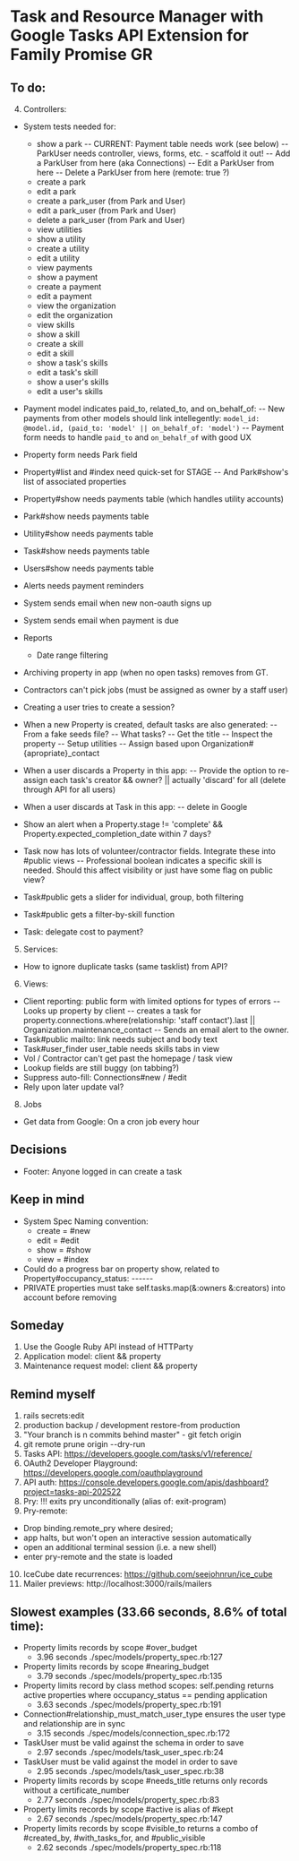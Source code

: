 # Task and Resource Manager with Google Tasks API Extension for Family Promise GR

## To do:
4. Controllers:
  - System tests needed for:
    * show a park
      -- CURRENT: Payment table needs work (see below)
      -- ParkUser needs controller, views, forms, etc. - scaffold it out!
      -- Add a ParkUser from here (aka Connections)
      -- Edit a ParkUser from here
      -- Delete a ParkUser from here (remote: true ?)
    * create a park
    * edit a park
    * create a park_user (from Park and User)
    * edit a park_user (from Park and User)
    * delete a park_user (from Park and User)
    * view utilities
    * show a utility
    * create a utility
    * edit a utility
    * view payments
    * show a payment
    * create a payment
    * edit a payment
    * view the organization
    * edit the organization
    * view skills
    * show a skill
    * create a skill
    * edit a skill
    * show a task's skills
    * edit a task's skill
    * show a user's skills
    * edit a user's skills

  - Payment model indicates paid_to, related_to, and on_behalf_of:
    -- New payments from other models should link intellegently:
    `model_id: @model.id, (paid_to: 'model' || on_behalf_of: 'model')`
    -- Payment form needs to handle `paid_to` and `on_behalf_of` with good UX



  - Property form needs Park field
  - Property#list and #index need quick-set for STAGE
    -- And Park#show's list of associated properties
  - Property#show needs payments table (which handles utility accounts)
  - Park#show needs payments table
  - Utility#show needs payments table
  - Task#show needs payments table
  - Users#show needs payments table
  - Alerts needs payment reminders
  - System sends email when new non-oauth signs up
  - System sends email when payment is due

  - Reports
    - Date range filtering
  - Archiving property in app (when no open tasks) removes from GT.
  - Contractors can't pick jobs (must be assigned as owner by a staff user)
  - Creating a user tries to create a session?
  - When a new Property is created, default tasks are also generated:
    -- From a fake seeds file?
    -- What tasks?
    -- Get the title
    -- Inspect the property
    -- Setup utilities
    -- Assign based upon Organization#{apropriate}_contact
  - When a user discards a Property in this app:
    -- Provide the option to re-assign each task's creator && owner? || actually 'discard' for all (delete through API for all users)
  - When a user discards at Task in this app:
    -- delete in Google
  - Show an alert when a Property.stage != 'complete' && Property.expected_completion_date within 7 days?
  - Task now has lots of volunteer/contractor fields. Integrate these into #public views
    -- Professional boolean indicates a specific skill is needed. Should this affect visibility or just have some flag on public view?
  - Task#public gets a slider for individual, group, both filtering
  - Task#public gets a filter-by-skill function
  - Task: delegate cost to payment?

5. Services:
  - How to ignore duplicate tasks (same tasklist) from API?

6. Views:
  - Client reporting: public form with limited options for types of errors
    -- Looks up property by client
    -- creates a task for property.connections.where(relationship: 'staff contact').last || Organization.maintenance_contact
    -- Sends an email alert to the owner.
  - Task#public mailto: link needs subject and body text
  - Task#user_finder user_table needs skills tabs in view
  - Vol / Contractor can't get past the homepage / task view
  - Lookup fields are still buggy (on tabbing?)
  - Suppress auto-fill: Connections#new / #edit
  - Rely upon later update val?

8. Jobs
  - Get data from Google: On a cron job every hour

## Decisions
- Footer: Anyone logged in can create a task

## Keep in mind
- System Spec Naming convention:
  * create = #new
  * edit = #edit
  * show = #show
  * view = #index
- Could do a progress bar on property show, related to Property#occupancy_status: *--*--*--*
- PRIVATE properties must take self.tasks.map(&:owners &:creators) into account before removing

## Someday
1. Use the Google Ruby API instead of HTTParty
2. Application model: client && property
3. Maintenance request model: client && property

## Remind myself
1. rails secrets:edit
2. production backup / development restore-from production
3. "Your branch is n commits behind master" - git fetch origin
4. git remote prune origin --dry-run
5. Tasks API: https://developers.google.com/tasks/v1/reference/
6. OAuth2 Developer Playground: https://developers.google.com/oauthplayground
7. API auth: https://console.developers.google.com/apis/dashboard?project=tasks-api-202522
8. Pry: !!! exits pry unconditionally (alias of: exit-program)
9. Pry-remote:
  - Drop binding.remote_pry where desired;
  - app halts, but won't open an interactive session automatically
  - open an additional terminal session (i.e. a new shell)
  - enter pry-remote and the state is loaded
10. IceCube date recurrences: https://github.com/seejohnrun/ice_cube
11. Mailer previews: http://localhost:3000/rails/mailers

## Slowest examples (33.66 seconds, 8.6% of total time):
* Property limits records by scope #over_budget
  - 3.96 seconds ./spec/models/property_spec.rb:127
* Property limits records by scope #nearing_budget
  - 3.79 seconds ./spec/models/property_spec.rb:135
* Property limits record by class method scopes: self.pending returns active properties where occupancy_status == pending application
  - 3.63 seconds ./spec/models/property_spec.rb:191
* Connection#relationship_must_match_user_type ensures the user type and relationship are in sync
  - 3.15 seconds ./spec/models/connection_spec.rb:172
* TaskUser must be valid against the schema in order to save
  - 2.97 seconds ./spec/models/task_user_spec.rb:24
* TaskUser must be valid against the model in order to save
  - 2.95 seconds ./spec/models/task_user_spec.rb:38
* Property limits records by scope #needs_title returns only records without a certificate_number
  - 2.77 seconds ./spec/models/property_spec.rb:83
* Property limits records by scope #active is alias of #kept
  - 2.67 seconds ./spec/models/property_spec.rb:147
* Property limits records by scope #visible_to returns a combo of #created_by, #with_tasks_for, and #public_visible
  - 2.62 seconds ./spec/models/property_spec.rb:118
